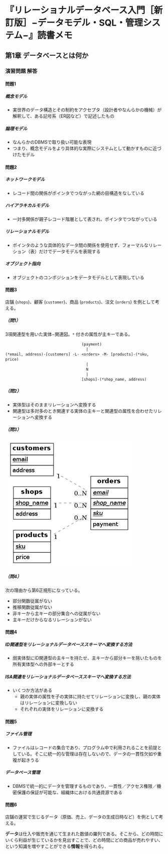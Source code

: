 # 『リレーショナルデータベース入門［新訂版］−データモデル・SQL・管理システム−』読書メモ

## 第1章 データベースとは何か

### 演習問題 解答

#### 問題1

##### 概念モデル

- 実世界のデータ構造とその制約をアクセプタ（設計者やなんらかの機械）が解釈して、ある記号系（ER図など）で記述したもの

##### 論理モデル

- なんらかのDBMSで取り扱い可能な表現
- つまり、概念モデルをより具体的な実際にシステムとして動かすものに近づけたモデル

#### 問題2

##### ネットワークモデル

- レコード間の関係がポインタでつながった網の目構造をなしている

##### ハイアラキカルモデル

- 一対多関係が親子レコード階層として表され、ポインタでつながっている

##### リレーショナルモデル

- ポインタのような具体的なデータ間の関係を使用せず、フォーマルなリレーション（表）だけでデータモデルを表現する

##### オブジェクト指向

- オブジェクトのコンポジションをデータモデルとして表現している

#### 問題3

店舗 (`shops`)、顧客 (`customer`)、商品 (`products`)、注文 (`orders`) を例として考える。

##### （問1）

3項関連型を用いた実体−関連図。`*` 付きの属性が主キーである。

```
                                  (payment)
                                    |
(*email, address)-[customers] -L- <orders> -M- [products]-(*sku, price)
                                    |
                                    N
                                    |
                                  [shops]-(*shop_name, address)
```

##### （問2）

- 実体型はそのままリレーションへ変換する
- 関連型は多対多のとき関連する実体の主キーと関連型の属性を合わせたリレーションへ変換する

##### （問3）

![リレーショナルデータベーススキーマ](./images/4-7819-1024-6/ch1-schema.png)

##### （問4）

次の理由から第6正規形になっている。

- 部分関数従属がない
- 推移関数従属がない
- 非キーから主キーの部分集合への従属がない
- 主キーだけからなるリレーションがない

#### 問題4

##### ID関連型をリレーショナルデータベーススキーマへ変換する方法

- 弱実体型にID関連型の主キーを持たせ、主キーから部分キーを除いたものを所有実体型への外部キーとする

##### ISA関連をリレーショナルデータベーススキーマへ変換する方法

- いくつか方法がある
  - 親の実体の属性を子の実体に持たせてリレーションに変換し、親の実体はリレーションに変換しない
  - それぞれの実体をリレーションに変換する

#### 問題5

##### ファイル管理

- ファイルはレコードの集合であり、プログラム中で利用されることを前提としている。そこに統一的な管理は存在しないので、データの一貫性欠如や重複が起きうる

##### データベース管理

- DBMSで統一的にデータを管理するものであり、一貫性／アクセス権限／機密保護の保証が可能な、組織体における共通資源である

#### 問題6

店舗の運営で生じるデータ（原価、売上、データの生成日時など）を例として考える。

**データ**は仕入や販売を通じて生まれた数値の羅列である。そこから、どの時間にいくら利益が生じているかを見出すことで、どの時間にどの商品が売れやすい、という知識を増やすことができる**情報**を得られる。

